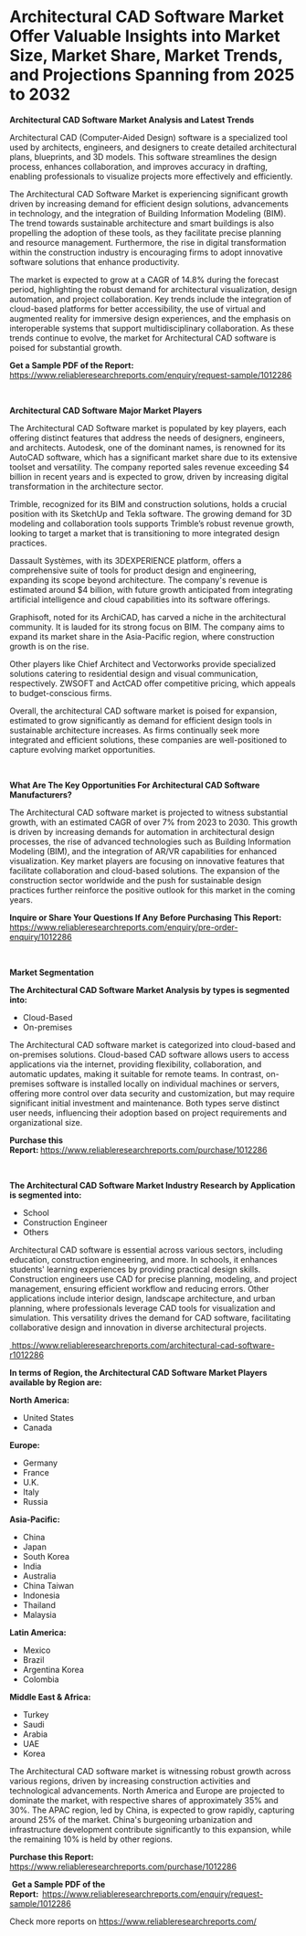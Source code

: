 <p><h1>Architectural CAD Software Market Offer Valuable Insights into Market Size, Market Share, Market Trends, and Projections Spanning from 2025 to 2032</h1></p><p><strong>Architectural CAD Software Market Analysis and Latest Trends</strong></p>
<p><p>Architectural CAD (Computer-Aided Design) software is a specialized tool used by architects, engineers, and designers to create detailed architectural plans, blueprints, and 3D models. This software streamlines the design process, enhances collaboration, and improves accuracy in drafting, enabling professionals to visualize projects more effectively and efficiently.</p><p>The Architectural CAD Software Market is experiencing significant growth driven by increasing demand for efficient design solutions, advancements in technology, and the integration of Building Information Modeling (BIM). The trend towards sustainable architecture and smart buildings is also propelling the adoption of these tools, as they facilitate precise planning and resource management. Furthermore, the rise in digital transformation within the construction industry is encouraging firms to adopt innovative software solutions that enhance productivity.</p><p>The market is expected to grow at a CAGR of 14.8% during the forecast period, highlighting the robust demand for architectural visualization, design automation, and project collaboration. Key trends include the integration of cloud-based platforms for better accessibility, the use of virtual and augmented reality for immersive design experiences, and the emphasis on interoperable systems that support multidisciplinary collaboration. As these trends continue to evolve, the market for Architectural CAD software is poised for substantial growth.</p></p>
<p><strong>Get a Sample PDF of the Report:&nbsp;</strong> <a href="https://www.reliableresearchreports.com/enquiry/request-sample/1012286?utm_campaign=2756&utm_medium=2&utm_source=Github&utm_content=ia&utm_term=05032025&utm_id=architectural-cad-software">https://www.reliableresearchreports.com/enquiry/request-sample/1012286</a></p>
<p>&nbsp;</p>
<p><strong>Architectural CAD Software Major Market Players</strong></p>
<p><p>The Architectural CAD Software market is populated by key players, each offering distinct features that address the needs of designers, engineers, and architects. Autodesk, one of the dominant names, is renowned for its AutoCAD software, which has a significant market share due to its extensive toolset and versatility. The company reported sales revenue exceeding $4 billion in recent years and is expected to grow, driven by increasing digital transformation in the architecture sector.</p><p>Trimble, recognized for its BIM and construction solutions, holds a crucial position with its SketchUp and Tekla software. The growing demand for 3D modeling and collaboration tools supports Trimble’s robust revenue growth, looking to target a market that is transitioning to more integrated design practices.</p><p>Dassault Systèmes, with its 3DEXPERIENCE platform, offers a comprehensive suite of tools for product design and engineering, expanding its scope beyond architecture. The company's revenue is estimated around $4 billion, with future growth anticipated from integrating artificial intelligence and cloud capabilities into its software offerings.</p><p>Graphisoft, noted for its ArchiCAD, has carved a niche in the architectural community. It is lauded for its strong focus on BIM. The company aims to expand its market share in the Asia-Pacific region, where construction growth is on the rise.</p><p>Other players like Chief Architect and Vectorworks provide specialized solutions catering to residential design and visual communication, respectively. ZWSOFT and ActCAD offer competitive pricing, which appeals to budget-conscious firms.</p><p>Overall, the architectural CAD software market is poised for expansion, estimated to grow significantly as demand for efficient design tools in sustainable architecture increases. As firms continually seek more integrated and efficient solutions, these companies are well-positioned to capture evolving market opportunities.</p></p>
<p>&nbsp;</p>
<p><strong>What Are The Key Opportunities For Architectural CAD Software Manufacturers?</strong></p>
<p><p>The Architectural CAD software market is projected to witness substantial growth, with an estimated CAGR of over 7% from 2023 to 2030. This growth is driven by increasing demands for automation in architectural design processes, the rise of advanced technologies such as Building Information Modeling (BIM), and the integration of AR/VR capabilities for enhanced visualization. Key market players are focusing on innovative features that facilitate collaboration and cloud-based solutions. The expansion of the construction sector worldwide and the push for sustainable design practices further reinforce the positive outlook for this market in the coming years.</p></p>
<p><strong>Inquire or Share Your Questions If Any Before Purchasing This Report:</strong> <a href="https://www.reliableresearchreports.com/enquiry/pre-order-enquiry/1012286?utm_campaign=2756&utm_medium=2&utm_source=Github&utm_content=ia&utm_term=05032025&utm_id=architectural-cad-software">https://www.reliableresearchreports.com/enquiry/pre-order-enquiry/1012286</a></p>
<p>&nbsp;</p>
<p><strong>Market Segmentation</strong></p>
<p><strong>The Architectural CAD Software Market Analysis by types is segmented into:</strong></p>
<p><ul><li>Cloud-Based</li><li>On-premises</li></ul></p>
<p><p>The Architectural CAD software market is categorized into cloud-based and on-premises solutions. Cloud-based CAD software allows users to access applications via the internet, providing flexibility, collaboration, and automatic updates, making it suitable for remote teams. In contrast, on-premises software is installed locally on individual machines or servers, offering more control over data security and customization, but may require significant initial investment and maintenance. Both types serve distinct user needs, influencing their adoption based on project requirements and organizational size.</p></p>
<p><strong>Purchase this Report:&nbsp;</strong><a href="https://www.reliableresearchreports.com/purchase/1012286?utm_campaign=2756&utm_medium=2&utm_source=Github&utm_content=ia&utm_term=05032025&utm_id=architectural-cad-software">https://www.reliableresearchreports.com/purchase/1012286</a></p>
<p>&nbsp;</p>
<p><strong>The Architectural CAD Software Market Industry Research by Application is segmented into:</strong></p>
<p><ul><li>School</li><li>Construction Engineer</li><li>Others</li></ul></p>
<p><p>Architectural CAD software is essential across various sectors, including education, construction engineering, and more. In schools, it enhances students' learning experiences by providing practical design skills. Construction engineers use CAD for precise planning, modeling, and project management, ensuring efficient workflow and reducing errors. Other applications include interior design, landscape architecture, and urban planning, where professionals leverage CAD tools for visualization and simulation. This versatility drives the demand for CAD software, facilitating collaborative design and innovation in diverse architectural projects.</p></p>
<p><a href="https://www.reliableresearchreports.com/architectural-cad-software-r1012286?utm_campaign=2756&utm_medium=2&utm_source=Github&utm_content=ia&utm_term=05032025&utm_id=architectural-cad-software">&nbsp;https://www.reliableresearchreports.com/architectural-cad-software-r1012286</a></p>
<p><strong>In terms of Region, the Architectural CAD Software Market Players available by Region are:</strong></p>
<p>
    <p> <strong> North America: </strong>
        <ul>
            <li>United States</li>
            <li>Canada</li>
        </ul>
        </p> 
    <p> <strong> Europe: </strong>
        <ul>
            <li>Germany</li>
            <li>France</li>
            <li>U.K.</li>
            <li>Italy</li>
            <li>Russia</li>
        </ul>
        </p> 
    <p> <strong> Asia-Pacific: </strong>
        <ul>
            <li>China</li>
            <li>Japan</li>
            <li>South Korea</li>
            <li>India</li>
            <li>Australia</li>
            <li>China Taiwan</li>
            <li>Indonesia</li>
            <li>Thailand</li>
            <li>Malaysia</li>
        </ul>
        </p> 
    <p> <strong> Latin America: </strong>
        <ul>
            <li>Mexico</li>
            <li>Brazil</li>
            <li>Argentina Korea</li>
            <li>Colombia</li>
        </ul>
        </p> 
    <p> <strong> Middle East & Africa: </strong>
        <ul>
            <li>Turkey</li>
            <li>Saudi</li>
            <li>Arabia</li>
            <li>UAE</li>
            <li>Korea</li>
        </ul>
    </p>
    </p>
<p><p>The Architectural CAD software market is witnessing robust growth across various regions, driven by increasing construction activities and technological advancements. North America and Europe are projected to dominate the market, with respective shares of approximately 35% and 30%. The APAC region, led by China, is expected to grow rapidly, capturing around 25% of the market. China's burgeoning urbanization and infrastructure development contribute significantly to this expansion, while the remaining 10% is held by other regions.</p></p>
<p><strong>Purchase this Report: </strong><a href="https://www.reliableresearchreports.com/purchase/1012286?utm_campaign=2756&utm_medium=2&utm_source=Github&utm_content=ia&utm_term=05032025&utm_id=architectural-cad-software">https://www.reliableresearchreports.com/purchase/1012286</a></p>
<p>&nbsp;<strong>Get a Sample PDF of the Report:&nbsp;&nbsp;</strong><a href="https://www.reliableresearchreports.com/enquiry/request-sample/1012286?utm_campaign=2756&utm_medium=2&utm_source=Github&utm_content=ia&utm_term=05032025&utm_id=architectural-cad-software">https://www.reliableresearchreports.com/enquiry/request-sample/1012286</a></p>
<p><strong></strong></p>
<p>Check more reports on <a href="https://www.reliableresearchreports.com/?utm_campaign=2756&utm_medium=2&utm_source=Github&utm_content=ia&utm_term=05032025&utm_id=architectural-cad-software">https://www.reliableresearchreports.com/</a></p>